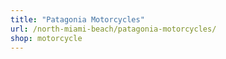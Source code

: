 ```yaml
---
title: "Patagonia Motorcycles"
url: /north-miami-beach/patagonia-motorcycles/
shop: motorcycle
---
```

